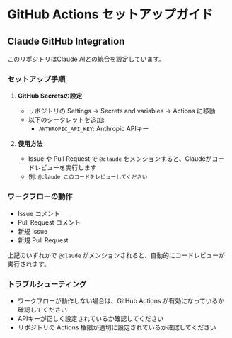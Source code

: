 # GitHub Actions セットアップガイド

## Claude GitHub Integration

このリポジトリはClaude AIとの統合を設定しています。

### セットアップ手順

1. **GitHub Secretsの設定**
   - リポジトリの Settings → Secrets and variables → Actions に移動
   - 以下のシークレットを追加:
     - `ANTHROPIC_API_KEY`: Anthropic APIキー

2. **使用方法**
   - Issue や Pull Request で `@claude` をメンションすると、Claudeがコードレビューを実行します
   - 例: `@claude このコードをレビューしてください`

### ワークフローの動作

- Issue コメント
- Pull Request コメント 
- 新規 Issue
- 新規 Pull Request

上記のいずれかで `@claude` がメンションされると、自動的にコードレビューが実行されます。

### トラブルシューティング

- ワークフローが動作しない場合は、GitHub Actions が有効になっているか確認してください
- APIキーが正しく設定されているか確認してください
- リポジトリの Actions 権限が適切に設定されているか確認してください